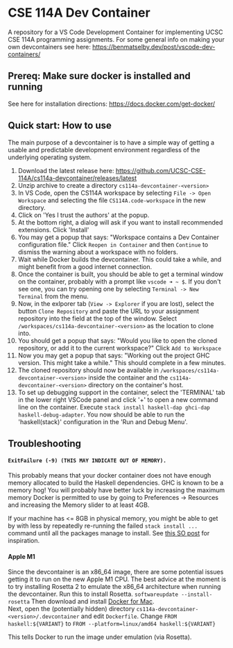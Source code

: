 # CSE 114A Dev Container

A repository for a VS Code Development Container for implementing UCSC CSE 114A programming assignments.
For some general info on making your own devcontainers see here: https://benmatselby.dev/post/vscode-dev-containers/
## Prereq: Make sure docker is installed and running
See here for installation directions: https://docs.docker.com/get-docker/

## Quick start: How to use
The main purpose of a devcontainer is to have a simple way of getting a usable
and predictable development environment regardless of the underlying operating
system.

1. Download the latest release here: https://github.com/UCSC-CSE-114A/cs114a-devcontainer/releases/latest
2. Unzip archive to create a directory `cs114a-devcontainer-<version>`
3. In VS Code, open the CS114A workspace by selecting `File -> Open Workspace` and selecting the file `CS114A.code-workspace` in the new directory.
4. Click on 'Yes I trust the authors' at the popup.
5. At the bottom right, a dialog will ask if you want to install recommended extensions. Click 'Install'
4. You may get a popup that says: "Workspace contains a Dev Container configuration file." Click `Reopen in Container` and then `Continue` to dismiss the warning about a workspace with no folders.
5. Wait while Docker builds the devcontainer.  This could take a while, and might benefit from a good internet connection.
6. Once the container is built, you should be able to get a terminal window on the container, probably with a prompt like `vscode ➜ ~ $`.  If you don't see one, you can try opening one by selecting `Terminal -> New Terminal` from the menu.
7. Now, in the exlporer tab (`View -> Explorer` if you are lost), select the button `Clone Repository` and paste the URL to your assignment repository into the field at the top of the window. Select `/workspaces/cs114a-devcontainer-<version>` as the location to clone into.
8. You should get a popup that says: "Would you like to open the cloned repository, or add it to the current workspace?" Click `Add to Workspace`
9. Now you may get a popup that says: "Working out the project GHC version. This might take a while." This should complete in a few minutes.
10. The cloned repository should now be available in `/workspaces/cs114a-devcontainer-<version>` inside the container and the `cs114a-devcontainer-<version>` directory on the container's host.
11. To set up debugging support in the container, select the 'TERMINAL' tab in the lower right VSCode panel and click '+' to open a new command line on the container.  Execute `stack install haskell-dap ghci-dap haskell-debug-adapter`. You now should be able to run the 'haskell(stack)' configuration in the 'Run and Debug Menu'.
## Troubleshooting
#### `ExitFailure (-9) (THIS MAY INDICATE OUT OF MEMORY).`
This probably means that your docker container does not have enough memory allocated to build the Haskell dependencies.  GHC is known to be a memory hog!  You will probably have better luck by increasing the maximum memory Docker is permitted to use by going to Preferences -> Resources and increasing the Memory slider to at least 4GB. 

If your machine has <= 8GB in physical memory, you might be able to get by with less by repeatedly re-running the failed `stack install ...` command until all the packages manage to install.  See [this SO post](https://stackoverflow.com/questions/56496852/problem-building-a-docker-container-with-haskell-stack-how-can-i-ensure-that-ha) for inspiration.

#### Apple M1 
Since the devcontainer is an x86_64 image, there are some potential issues getting it to run on the new Apple M1 CPU.  The best advice at the moment is to try installing Rosetta 2 to emulate the x86_64 architecture when running the devcontainer. 
Run this to install Rosetta. 
```softwareupdate --install-rosetta```
Then download and install [Docker for Mac](https://docs.docker.com/desktop/mac/install/).  
Next, open the (potentially hidden) directory `cs114a-devcontainer-<version>/.devcontainer` and edit `Dockerfile`.
Change 
```FROM haskell:${VARIANT}```
to
```FROM --platform=linux/amd64 haskell:${VARIANT}```

This tells Docker to run the image under emulation (via Rosetta).



